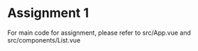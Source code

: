 # Assignment 1
For main code for assignment, please refer to src/App.vue and src/components/List.vue 

